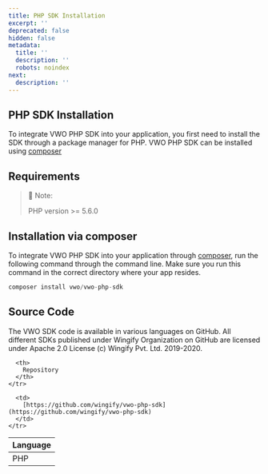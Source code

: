 ```yaml
---
title: PHP SDK Installation
excerpt: ''
deprecated: false
hidden: false
metadata:
  title: ''
  description: ''
  robots: noindex
next:
  description: ''
---
```

## PHP SDK Installation

To integrate VWO PHP SDK into your application, you first need to install the SDK through a package manager for PHP. VWO PHP SDK can be installed using [composer](https://getcomposer.org/) 

## Requirements

> 📘 Note:
>
> PHP version >= 5.6.0

## Installation via composer

To integrate VWO PHP SDK into your application through [composer](https://getcomposer.org/), run the following command through the command line. Make sure you run this command in the correct directory where your app resides.

```php
composer install vwo/vwo-php-sdk
```

## Source Code

The VWO SDK code is available in various languages on GitHub. All different SDKs published under Wingify Organization on GitHub are licensed under Apache 2.0 License (c) Wingify Pvt. Ltd. 2019-2020.

<Table align={["left","left"]}>
  <thead>
    <tr>
      <th>
        Language
      </th>

      <th>
        Repository
      </th>
    </tr>
  </thead>

  <tbody>
    <tr>
      <td>
        PHP
      </td>

      <td>
        [https://github.com/wingify/vwo-php-sdk](https://github.com/wingify/vwo-php-sdk)
      </td>
    </tr>
  </tbody>
</Table>
